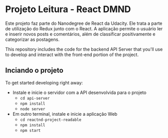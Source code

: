 # Projeto Leitura - React DMND

Este projeto faz parte do Nanodegree de React da Udacity. Ele trata a parte de utilização do Redux junto com o React.
A aplicação permite o usuário ler e inserir novos posts e comentários, além de classificar positivamente e categorizar as postagens.

This repository includes the code for the backend API Server that you'll use to develop and interact with the front-end portion of the project.

## Inciando o projeto

To get started developing right away:

* Instale e inicie o servidor com a API desenvolvida para o projeto
    - `cd api-server`
    - `npm install`
    - `node server`
* Em outro terminal, instale e inicie a aplicação Web
    - `cd reactnd-project-readable`
    - `npm install`
    - `npm start`
